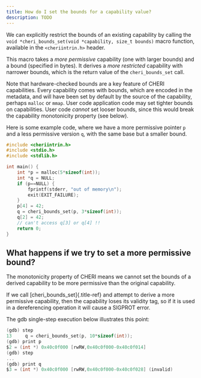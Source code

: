 ```yaml
---
title: How do I set the bounds for a capability value?
description: TODO
---
```


We can explicitly restrict the bounds of an existing capability by calling the `void *cheri_bounds_set(void *capability, size_t bounds)` macro function, available in the `<cheriintrin.h>` header.

This macro takes a _more permissive_ capability (one with larger bounds) and a bound (specified in bytes). It derives a _more restricted_ capability with narrower bounds, which is the return value of the `cheri_bounds_set` call.

Note that hardware-checked bounds are a key feature of CHERI capabilities. Every capability comes with bounds, which are encoded in the metadata, and will have been set by default by the source of the capability, perhaps `malloc` or `mmap`. User code application code may set tighter bounds on capabilities. User code _cannot_ set looser bounds, since this would break the capability monotonicity property (see below).

Here is some example code, where we have a more permissive pointer `p` and a less permissive version `q`, with the same base but a smaller bound.

```c {13}
#include <cheriintrin.h>
#include <stdio.h>
#include <stdlib.h>

int main() {
    int *p = malloc(5*sizeof(int));
    int *q = NULL;
    if (p==NULL) {
        fprintf(stderr, "out of memory\n");
        exit(EXIT_FAILURE);
    }
    p[4] = 42;
    q = cheri_bounds_set(p, 3*sizeof(int));
    q[2] = 42;
    // can't access q[3] or q[4] !!
    return 0;
}
```

## What happens if we try to set a more permissive bound?

The monotonicity property of CHERI means we cannot set the bounds of a derived capability to be more permissive than the original capability.

If we call [cheri_bounds_set]{.title-ref} and attempt to derive a more permissive capability, then the capability loses its validity tag, so if it is used in a dereferencing operation it will cause a SIGPROT error.

The gdb single-step execution below illustrates this point:

```c {2,8}
(gdb) step
13     q = cheri_bounds_set(p, 10*sizeof(int));
(gdb) print p
$2 = (int *) 0x40c0f000 [rwRW,0x40c0f000-0x40c0f014]
(gdb) step
...
(gdb) print q
$3 = (int *) 0x40c0f000 [rwRW,0x40c0f000-0x40c0f028] (invalid)
```

